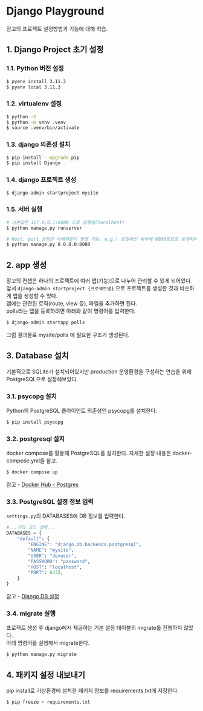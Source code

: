 # Django Playground
장고의 프로젝트 설정방법과 기능에 대해 학습.

## 1. Django Project 초기 설정
### 1.1. Python 버전 설정
```sh
$ pyenv install 3.11.3
$ pyenv local 3.11.3
```
### 1.2. virtualenv 설정
```sh
$ python -V
$ python -m venv .venv
$ source .venv/bin/activate
```

### 1.3. django 의존성 설치
```sh
$ pip install --upgrade pip
$ pip install Django
```

### 1.4. django 프로젝트 생성
```sh
$ django-admin startproject mysite
```

### 1.5. 서버 실행
```sh
# 기본값은 127.0.0.1:8000 으로 실행됨(localhost)
$ python manage.py runserver  

# host, port 설정은 아래와같이 변경 가능. e.g.) 로컬머신 외부에 8080포트로 공개하려면 아래와 같이 실행 
$ python manage.py 0.0.0.0:8080
``` 

## 2. app 생성
장고의 컨셉은 하나의 프로젝트에 여러 앱(기능)으로 나누어 관리할 수 있게 되어있다.  
앞서 `django-admin startproject {프로젝트명}` 으로 프로젝트를 생성한 것과 비슷하게 앱을 생성할 수 있다.  
앱에는 관련된 로직(route, view 등), 파일을 추가하면 된다.  
polls라는 앱을 등록하려면 아래와 같이 명령어를 입력한다.  
```sh
$ django-admin startapp polls
```
그럼 결과물로 mysite/polls 에 필요한 구조가 생성된다.

## 3. Database 설치
기본적으로 SQLite가 설치되어있지만 production 운영환경을 구성하는 연습을 위해 PostgreSQL으로 설정해보았다.

### 3.1. psycopg 설치
Python의 PostgreSQL 클라이언트 의존성인 psycopg를 설치한다.
```sh
$ pip install psycopg
```
### 3.2. postgresql 설치
docker compose를 활용해 PostgreSQL를 설치한다. 자세한 설정 내용은 docker-compose.yml을 참고.
```sh
$ docker compose up
```
참고 - [Docker Hub - Postgres](https://hub.docker.com/_/postgres)
### 3.3. PostgreSQL 설정 정보 입력
`settings.py`의 DATABASES에 DB 정보를 입력한다.

```python
#...기타 코드 생략...
DATABASES = {
    "default": {
        "ENGINE": "django.db.backends.postgresql",
        "NAME": "mysite",
        "USER": "devuser",
        "PASSWORD": "password",
        "HOST": "localhost",
        "PORT": 6432,
    }
}
```
참고 - [Django DB 설정](https://docs.djangoproject.com/ko/4.2/ref/settings/#std-setting-HOST)
### 3.4. migrate 실행
프로젝트 생성 후 django에서 제공하는 기본 설정 테이블의 migrate를 진행하지 않았다.  
아래 명령어를 실행해서 migrate한다.
```sh
$ python manage.py migrate
```

## 4. 패키지 설정 내보내기
pip install로 가상환경에 설치한 패키지 정보를 requirements.txt에 저장한다.  
```sh
$ pip freeze > requirements.txt
```
